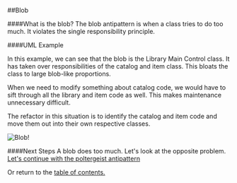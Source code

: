 ##Blob

####What is the blob?
The blob antipattern is when a class tries to do too much.
It violates the single responsibility principle. 

####UML Example

In this example, we can see that the blob is the Library Main Control class. It
has taken over responsibilities of the catalog and item class. This bloats the 
class to large blob-like proportions.

When we need to modify something about catalog code, we would have to sift through
all the library and item code as well. This makes maintenance unnecessary difficult.

The refactor in this situation is to identify the catalog and item code and move
them out into their own respective classes.

![Blob!](https://github.com/trekbaum/present/blob/master/anti/resources/blob.png "Blob UML")

####Next Steps
A blob does too much. Let's look at the opposite problem. 
[Let's continue with the poltergeist antipattern](https://github.com/trekbaum/present/blob/master/anti/slide4.md)

Or return to the [table of contents.](https://github.com/trekbaum/present/blob/master/anti/README.md)
